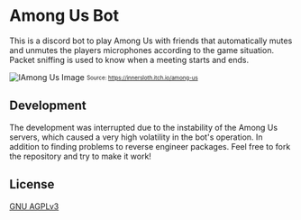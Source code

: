 # Among Us Bot

This is a discord bot to play Among Us with friends that automatically mutes and unmutes the players microphones according to the game situation. Packet sniffing is used to know when a meeting starts and ends. 

![IAmong Us Image](https://img.itch.zone/aW1nLzE3MzAzNTQucG5n/original/6ZlfCk.png)
<sub><sup>Source: https://innersloth.itch.io/among-us</sup></sub>


## Development

The development was interrupted due to the instability of the Among Us servers, which caused a very high volatility in the bot's operation. In addition to finding problems to reverse engineer packages. Feel free to fork the repository and try to make it work! 

## License

[GNU AGPLv3](https://choosealicense.com/licenses/agpl-3.0/)
